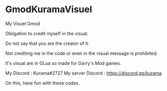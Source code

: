 # GmodKuramaVisuel
My Visuel Gmod

Obligation to credit myself in the visual.

Do not say that you are the creator of it.

Not crediting me in the code or even in the visual message is prohibited.

It's visual are in GLua so made for Garry's Mod games.

My Discord : Kurama#2727
My server Discord : https://discord.gg/kurama

On this, have fun with these codes.
